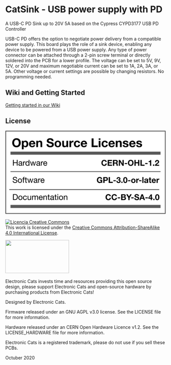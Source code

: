 # CatSink - USB power supply with PD

A USB-C PD Sink up to 20V 5A based on the Cypress CYPD3177 USB PD Controller

USB-C PD offers the option to negotiate power delivery from a compatible power supply. This board plays the role of a sink device, enabling any device to be powered from a USB power supply. Any type of power connector can be attached through a 2-pin screw terminal or directly soldered into the PCB for a lower profile. The voltage can be set to 5V, 9V, 12V, or 20V and maximum negotiable current can be set to 1A, 2A, 3A, or 5A. Other voltage or current settings are possible by changing resistors. No programming needed.

## Wiki and Getting Started
[Getting started in our Wiki](https://github.com/ElectronicCats/Cat-Sink/wiki)


## License
![OpenSourceLicense](https://github.com/ElectronicCats/AjoloteBoard/raw/master/OpenSourceLicense.png)

<a rel="license" href="http://creativecommons.org/licenses/by-sa/4.0/"><img alt="Licencia Creative Commons" style="border-width:0" src="https://i.creativecommons.org/l/by-sa/4.0/88x31.png" /></a><br />This work is licensed under the <a rel="license" href="http://creativecommons.org/licenses/by-sa/4.0/">Creative Commons Attribution-ShareAlike 4.0 International License</a>.

<a href="https://electroniccats.com/store/catsink-usb-c-pd/">
  <img src="https://electroniccats.com/wp-content/uploads/badge_store.png" width="200" height="104" />
</a>

Electronic Cats invests time and resources providing this open source design, please support Electronic Cats and open-source hardware by purchasing products from Electronic Cats!

Designed by Electronic Cats.

Firmware released under an GNU AGPL v3.0 license. See the LICENSE file for more information.

Hardware released under an CERN Open Hardware Licence v1.2. See the LICENSE_HARDWARE file for more information.

Electronic Cats is a registered trademark, please do not use if you sell these PCBs.

Octuber 2020

